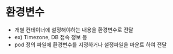 # 환경변수

- 개별 컨테이너에 설정해야하는 내용을 환경변수로 전달
- ex) Timezone, DB 접속 정보 등
- pod 정의 파일에 환경변수를 지정하거나 설정파일을 마운트 하여 전달
